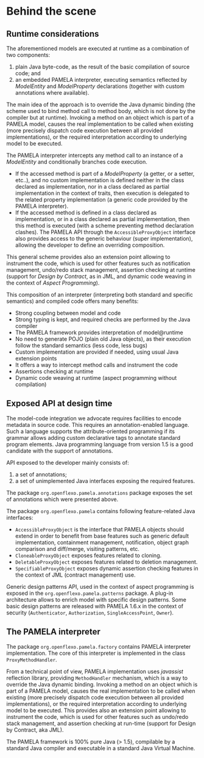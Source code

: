 # Behind the scene

## Runtime considerations

The aforementioned models are executed at runtime as a combination of two components:

1. plain Java byte-code, as the result of the basic compilation of source code; and
2.	 an embedded PAMELA interpreter, executing semantics reflected by *ModelEntity* and *ModelProperty*  declarations (together with custom annotations where available).

The main idea of the approach is to override the Java dynamic binding (the scheme used to bind method call to method body, which is not done by the compiler but at runtime). Invoking a method on an object which is part of a PAMELA model, causes the real implementation to be called when existing (more precisely dispatch code execution between all provided implementations), or the required interpretation according to underlying model to be executed.

The PAMELA interpreter intercepts any method call to an instance of a *ModelEntity* and conditionally branches code execution.

- If the accessed method is part of a *ModelProperty* (a getter, or a setter, etc..), and no custom implementation is defined neither in the class declared as implementation, nor in a class declared as partial implementation in the context of traits, then execution is delegated to the related property implementation (a generic code provided by the PAMELA interpreter).
- If the accessed method is defined in a class declared as implementation, or in a class declared as partial implementation, then this method is executed (with a scheme preventing method declaration clashes). The PAMELA API through the `AccessibleProxyObject` interface also provides access to the generic behaviour (super implementation), allowing the developer to define an overriding composition.

This general scheme provides also an extension point allowing to instrument the code, which is used for other features such as notification management, undo/redo stack management, assertion checking at runtime (support for *Design by Contract*, as in JML, and dynamic code weaving in the context of *Aspect Programming*).

This composition of an interpreter (interpreting both standard and specific semantics) and compiled code offers many benefits:

- Strong coupling between model and code 
- Strong typing is kept, and required checks are performed by the Java compiler
- The PAMELA framework provides interpretation of model@runtime
- No need to generate POJO (plain old Java objects), as their execution follow the standard semantics (less code, less bugs)
- Custom implementation are provided if needed, using usual Java extension points
- It offers a way to intercept method calls and instrument the code
- Assertions checking at runtime
- Dynamic code weaving at runtime (aspect programming without compilation)

[//]: # (@Sylvain, uniformise la forme des points certains sont des phrases et pas d'autres)

## Exposed API at design time

The model-code integration we advocate requires facilities to encode metadata in source code. This requires an annotation-enabled language. Such a language supports the attribute-oriented programming if its grammar allows adding custom declarative tags to annotate standard program elements. Java programming language from version 1.5 is a good candidate with the support of annotations.

[//]: # (@Sylvain, déjà lu le paragraphe précédent)

API exposed to the developer mainly consists of:

1. a set of annotations;
2. a set of unimplemented Java interfaces exposing the required features.

The package `org.openflexo.pamela.annotations` package exposes the set of annotations which were presented above.

The package `org.openflexo.pamela` contains following feature-related Java interfaces:

- `AccessibleProxyObject` is the interface that PAMELA objects should extend in order to benefit from base features such as generic default implementation, containment management, notification, object graph comparison and diff/merge, visiting patterns, etc.
- `CloneableProxyObject` exposes features related to cloning.
- `DeletableProxyObject` exposes features related to deletion management.
- `SpecifiableProxyObject` exposes dynamic assertion checking features in the context of JML (contract management) use.

Generic design patterns API, used in the context of aspect programming is exposed in the `org.openflexo.pamela.patterns` package. A plug-in architecture allows to enrich model with specific design patterns. Some basic design patterns are released with PAMELA 1.6.x in the context of security (`Authenticator`, `Authorization`, `SingleAccessPoint`, `Owner`).

## The PAMELA interpreter

The package `org.openflexo.pamela.factory` contains PAMELA interpreter implementation. The core of this interpreter is implemented in the class `ProxyMethodHandler`.

From a technical point of view, PAMELA implementation uses *javassist* reflection library, providing `MethodHandler` mechanism, which is a way to override the Java dynamic binding. Invoking a method on an object which is part of a PAMELA model, causes the real implementation to be called when existing (more precisely dispatch code execution between all provided implementations), or the required interpretation according to underlying model to be executed. This provides also an extension point allowing to instrument the code, which is used for other features such as undo/redo stack management, and assertion checking at run-time (support for Design by Contract, aka JML).

[//]: # (@Sylvain, déjà lu la fin du paragraphe précédent)

The PAMELA framework is 100% pure Java (> 1.5), compilable by a standard Java compiler and
executable in a standard Java Virtual Machine.
